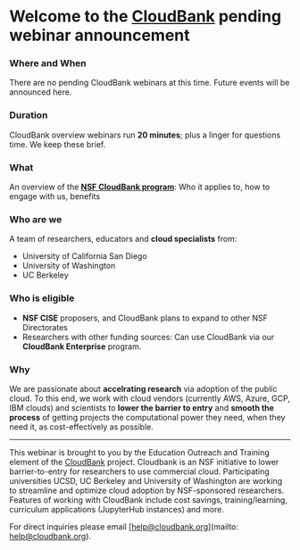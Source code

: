 # Welcome to the [CloudBank](https://cloudbank.org) pending webinar announcement

### Where and When
There are no pending CloudBank webinars at this time. Future events will be announced here.


### Duration
CloudBank overview webinars run **20 minutes**; plus a linger for questions time. We keep these brief.

### What
An overview of the [**NSF CloudBank program**](https://cloudbank.org):  Who it applies to, how to engage with us, benefits

### Who are we
A team of researchers, educators and **cloud specialists** from:
- University of California San Diego
- University of Washington
- UC Berkeley

### Who is eligible
- **NSF CISE** proposers, and CloudBank plans to expand to other NSF Directorates
- Researchers with other funding sources: Can use CloudBank via our **CloudBank Enterprise** program.

### Why
We are passionate about **accelrating research** via adoption of the public cloud. To this end, we work with cloud vendors (currently AWS, Azure, GCP, IBM clouds) and scientists to **lower the barrier to entry** and **smooth the process** of getting projects the computational power they need, when they need it, as cost-effectively as possible.

---

This webinar is brought to you by the Education Outreach and Training element of the 
[CloudBank](https://cloudbank.org) project. 
Cloudbank is an NSF initiative to lower barrier-to-entry for researchers to use commercial cloud. 
Participating universities UCSD, UC Berkeley and University of Washington are working to streamline
and optimize cloud adoption by NSF-sponsored researchers. Features of working with CloudBank include
cost savings, training/learning, curriculum applications (JupyterHub instances) and more. 

For direct inquiries please email [help@cloudbank.org](mailto: help@cloudbank.org).
